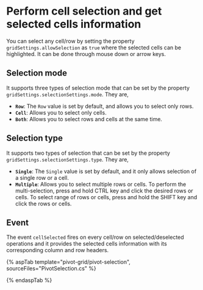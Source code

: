# Perform cell selection and get selected cells information

You can select any cell/row by setting the property `gridSettings.allowSelection` as `true` where the selected cells can be highlighted. It can be done through mouse down or arrow keys.

## Selection mode

It supports three types of selection mode that can be set by the property `gridSettings.selectionSettings.mode`. They are,

* **`Row`**: The `Row` value is set by default, and allows you to select only rows.
* **`Cell`**: Allows you to select only cells.
* **`Both`**: Allows you to select rows and cells at the same time.

## Selection type

It supports two types of selection that can be set by the property `gridSettings.selectionSettings.type`. They are,

* **`Single`**: The `Single` value is set by default, and it only allows selection of a single row or a cell.
* **`Multiple`**: Allows you to select multiple rows or cells.
To perform the multi-selection, press and hold CTRL key and click the desired rows or cells. To select range of rows or cells, press and hold the SHIFT key and click the rows or cells.

## Event

The event `cellSelected` fires on every cell/row on selected/deselected operations and it provides the selected cells information with its corresponding column and row headers.

{% aspTab template="pivot-grid/pivot-selection", sourceFiles="PivotSelection.cs" %}

{% endaspTab %}

